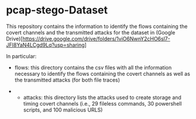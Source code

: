 # pcap-stego-Dataset

This repository contains the information to identify the flows containing the covert channels and the transmitted attacks for the dataset in (Google Drive)[https://drive.google.com/drive/folders/1viO6NwnY2cHO6sl7-JFI8YaN4LCgd9Lq?usp=sharing]


In particular:

- flows: this directory contains the csv files with all the information necessary 
to identify the flows containing the covert channels as well as the transmitted attacks (for both file traces)

- - attacks: this directory lists the attacks used to create storage and timing covert channels 
(i.e., 29 fileless commands, 30 powershell scripts, and 100 malicious URLS)
